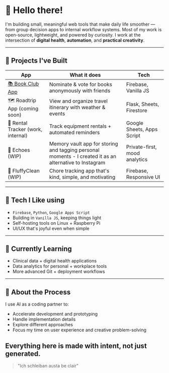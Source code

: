 # 👋 Hello there!

I'm building small, meaningful web tools that make daily life smoother — from group decision apps to internal workflow systems. Most of my work is open-source, lightweight, and powered by curiosity. I work at the intersection of **digital health**, **automation**, and **practical creativity**.

---
## 🧠 Projects I've Built
| App | What it does | Tech |
|---|---|---|
| [📚 Book Club App](https://github.com/barkini/bookclub-app) | Nominate & vote for books anonymously with friends | Firebase, Vanilla JS |
| 🗺️ Roadtrip App (coming soon) | View and organize travel itinerary with weather & events | Flask, Sheets, Firestore |
| 🍼 Rental Tracker (work, internal) | Track equipment rentals + automated reminders | Google Sheets, Apps Script |
| 💫 Echoes (WIP) | Memory vault app for storing and tagging personal moments - I created it as an alternative to Instagram | Private-first, mood analytics |
| 🧽 FluffyClean (WIP) | Chore tracking app that's kind, simple, and motivating | Firebase, Responsive UI |
---
## 🔧 Tech I Like using
- `Firebase`, `Python`, `Google Apps Script`
- Building in `Vanilla JS`, keeping things light
- Self-hosting tools on Linux + Raspberry Pi
- UI/UX that's joyful even when simple
---
## 🌱 Currently Learning
- Clinical data + digital health applications
- Data analytics for personal + workplace tools
- More advanced Git + deployment workflows
---
## 🤖 About the Process
I use AI as a coding partner to:
- Accelerate development and prototyping
- Handle implementation details
- Explore different approaches
- Focus my time on user experience and creative problem-solving

Everything here is made with intent, not just generated.
---
> "Ich schleiban austa be clair"
